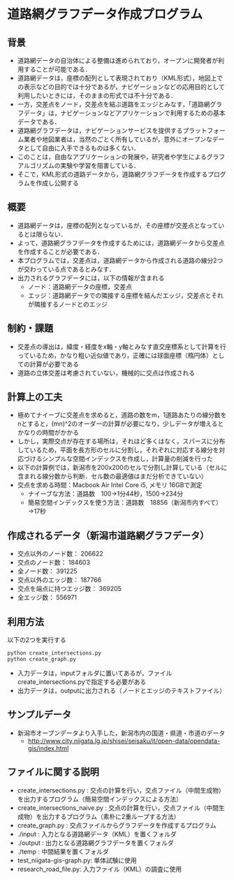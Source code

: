 # 道路網グラフデータ作成プログラム

## 背景

* 道路網データの自治体による整備は進められており，オープンに開発者が利用することが可能である．
* 道路網データは，座標の配列として表現されており（KML形式），地図上での表示などの目的では十分であるが，ナビゲーションなどの応用目的として利用したいときには，そのままの形式では不十分である．
* 一方，交差点をノード，交差点を結ぶ道路をエッジとみなす，「道路網グラフデータ」は，ナビゲーションなどアプリケーションで利用するための基本データである．
* 道路網グラフデータは，ナビゲーションサービスを提供するプラットフォーム業者や地図業者は，当然のごとく所有しているが，意外にオープンなデータとして自由に入手できるものは多くない．
* このことは，自由なアプリケーションの発展や，研究者や学生によるグラフアルゴリズムの実験や学習を阻害している．
* そこで，KML形式の道路データから，道路網グラフデータを作成するプログラムを作成し公開する

## 概要

* 道路網データは，座標の配列となっているが，その座標が交差点となっているとは限らない．
* よって，道路網グラフデータを作成するためには，道路網データから交差点を作成することが必要である．
* 本プログラムでは，交差点は，道路網データから作成される道路の線分2つが交わっている点であるとみなす．
* 出力されるグラフデータには，以下の情報が含まれる
  * ノード：道路網データの座標，交差点
  * エッジ：道路網データでの隣接する座標を結んだエッジ，交差点とそれが隣接するノードとのエッジ

## 制約・課題

* 交差点の導出は，緯度・経度をx軸・y軸とみなす直交座標系として計算を行っているため，かなり粗い近似値であり，正確には球面座標（楕円体）としての計算が必要である
* 道路の立体交差は考慮されていない，機械的に交点は作成される

## 計算上の工夫

* 極めてナイーブに交差点を求めると，道路の数をm，1道路あたりの線分数をnとすると，(mn)^2のオーダーの計算が必要になり，少しデータが増えるとかなりの時間がかかる
* しかし，実際交点が存在する場所は，それほど多くはなく，スパースに分布しているため，平面を長方形のセルに分割し，それぞれに対応する線分を対応づけるシンプルな空間インデックスを作成し，計算量の削減を行った
* 以下の計算例では，新潟市を200x200のセルで分割し計算している（セルに含まれる線分数から判断．セル数の最適値はまだ分析できていない）
* 交点を求める時間：Macbook Air Intel Core i5, メモリ 16GBで測定
  * ナイーブな方法：道路数　100→1分44秒，1500→234分
  * 簡易空間インデックスを使う方法：道路数　18856（新潟市内すべて）→17秒

## 作成されるデータ（新潟市道路網グラフデータ）

* 交点以外のノード数：    206622
* 交点のノード数：        184603
* 全ノード数：          391225
* 交点以外のエッジ数：      187766
* 交点を端点に持つエッジ数： 369205 
* 全エッジ数：          556971

## 利用方法

以下の2つを実行する
```
python create_intersections.py
python create_graph.py
```
* 入力データは，inputフォルダに置いてあるが，ファイルcreate_intersections.pyで指定する必要がある
* 出力データは，outputに出力される（ノードとエッジのテキストファイル）

## サンプルデータ

* 新潟市オープンデータより入手した，新潟市内の国道・県道・市道のデータ
  * http://www.city.niigata.lg.jp/shisei/seisaku/it/open-data/opendata-gis/index.html

## ファイルに関する説明

* create_intersections.py : 交点の計算を行い，交点ファイル（中間生成物）を出力するプログラム（簡易空間インデックスによる方法）
* create_intersections_naive.py : 交点の計算を行い，交点ファイル（中間生成物）を出力するプログラム（素朴に2重ループする方法）
* create_graph.py : 交点ファイルからグラフデータを作成するプログラム
* ./input : 入力となる道路網データ（KML）を置くフォルダ
* ./output : 出力となる道路網グラフデータを置くフォルダ
* ./temp : 中間結果を置くフォルダ
* test_niigata-gis-graph.py: 単体試験に使用
* research_road_file.py: 入力ファイル（KML）の調査に使用
